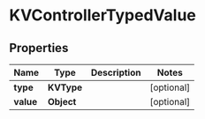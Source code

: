 

# KVControllerTypedValue


## Properties

| Name | Type | Description | Notes |
|------------ | ------------- | ------------- | -------------|
|**type** | **KVType** |  |  [optional] |
|**value** | **Object** |  |  [optional] |



